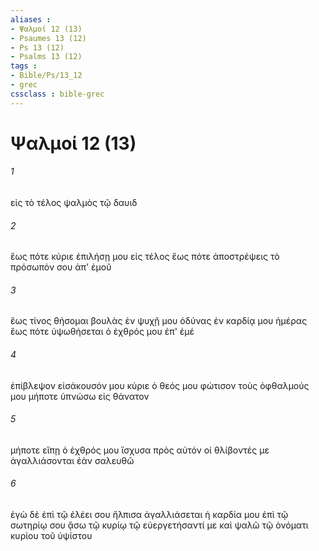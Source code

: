 ```yaml
---
aliases : 
- Ψαλμοί 12 (13)
- Psaumes 13 (12)
- Ps 13 (12)
- Psalms 13 (12)
tags : 
- Bible/Ps/13_12
- grec
cssclass : bible-grec
---
```


# Ψαλμοί 12 (13)

###### 1
εἰς τὸ τέλος ψαλμὸς τῷ δαυιδ
###### 2
ἕως πότε κύριε ἐπιλήσῃ μου εἰς τέλος ἕως πότε ἀποστρέψεις τὸ πρόσωπόν σου ἀπ' ἐμοῦ
###### 3
ἕως τίνος θήσομαι βουλὰς ἐν ψυχῇ μου ὀδύνας ἐν καρδίᾳ μου ἡμέρας ἕως πότε ὑψωθήσεται ὁ ἐχθρός μου ἐπ' ἐμέ
###### 4
ἐπίβλεψον εἰσάκουσόν μου κύριε ὁ θεός μου φώτισον τοὺς ὀφθαλμούς μου μήποτε ὑπνώσω εἰς θάνατον
###### 5
μήποτε εἴπῃ ὁ ἐχθρός μου ἴσχυσα πρὸς αὐτόν οἱ θλίβοντές με ἀγαλλιάσονται ἐὰν σαλευθῶ
###### 6
ἐγὼ δὲ ἐπὶ τῷ ἐλέει σου ἤλπισα ἀγαλλιάσεται ἡ καρδία μου ἐπὶ τῷ σωτηρίῳ σου ᾄσω τῷ κυρίῳ τῷ εὐεργετήσαντί με καὶ ψαλῶ τῷ ὀνόματι κυρίου τοῦ ὑψίστου
